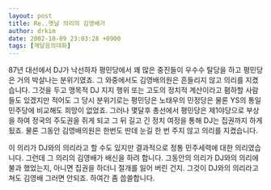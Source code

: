 ```yaml
---
layout: post
title: Re..옛날 의리의 김영배가
author: drkim
date: 2002-10-09 23:03:28 +0900
tags: [깨달음의대화]
---
```

87년 대선에서 DJ가 낙선하자 평민당에서 꽤 많은 중진들이 우수수 탈당을 하고 평민당은 거의 박살나는 분위기였죠. 그 와중에서도 김영배의원은 흔들리지 않고 의리를 지켰습니다. 그것을 두고 맹목적 DJ 지지 행위 또는 고도의 정치적 계산이라고 폄하할 사람들도 있겠지만 적어도 그 당시 분위기로는 평민당은 노태우의 민정당은 물론 YS의 통일민주당에 비교해도 희망이 없었죠. 그러나 몇달후 총선에서 평민당은 제1야당으로 부상을 하여 정국의 주도권을 쥐게 되고 그 뒤 길고 긴 정치 여정을 통해 DJ는 집권까지 하게 됬죠. 물론 그동안 김영배의원은 한번도 딴데 눈길 한 번 주지 않고 의리를 지켰습니다.
  

  
이 의리가 DJ와의 의리라고 할 수도 있지만 결과적으로 정통 민주세력에 대한 의리였습니다. 그런데 그 의리의 김영배가 배신을 하려 합니다. 그동안의 의리가 DJ와의 의리에 불과 했었는지, 아니면 집권을 하더니 절개를 잃어 버린 건지. 그것이 DJ와의 의리라고 쳐도 김영배 그러면 안되죠. 하여간 좀 씁쓸합니다.